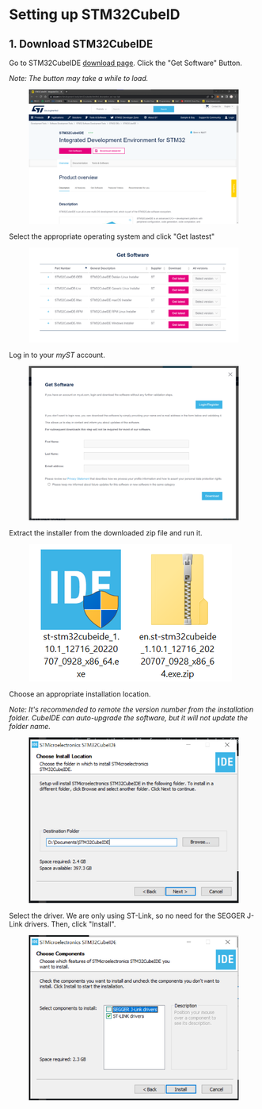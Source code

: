 # Setting up STM32CubeID

## 1. Download STM32CubeIDE

Go to STM32CubeIDE [download page](https://www.st.com/en/development-tools/stm32cubeide.html#st\_description\_sec-nav-tab). Click the "Get Software" Button.&#x20;

_Note: The button may take a while to load._

<figure><img src="../.gitbook/assets/image (4) (2).png" alt=""><figcaption></figcaption></figure>



Select the appropriate operating system and click "Get lastest"

<figure><img src="../.gitbook/assets/image (112).png" alt=""><figcaption></figcaption></figure>



Log in to your _myST_ account.

<figure><img src="../.gitbook/assets/image (3) (2).png" alt=""><figcaption></figcaption></figure>

Extract the installer from the downloaded zip file and run it.

<figure><img src="../.gitbook/assets/image (5).png" alt=""><figcaption></figcaption></figure>



Choose an appropriate installation location.

_Note: It's recommended to remote the version number from the installation folder. CubeIDE can auto-upgrade the software, but it will not update the folder name._

<figure><img src="../.gitbook/assets/image (2).png" alt=""><figcaption></figcaption></figure>



Select the driver. We are only using ST-Link, so no need for the SEGGER J-Link drivers. Then, click "Install".

<figure><img src="../.gitbook/assets/image (1) (2).png" alt=""><figcaption></figcaption></figure>

